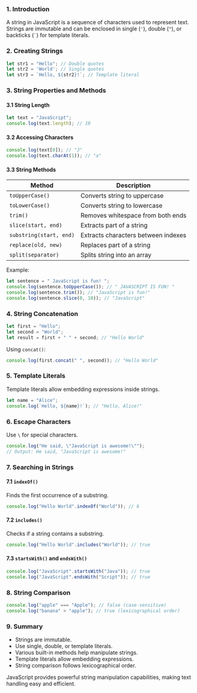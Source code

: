 ### 1. Introduction

A string in JavaScript is a sequence of characters used to represent text. Strings are immutable and can be enclosed in single (`'`), double (`"`), or backticks (`` ` ``) for template literals.

### 2. Creating Strings

```javascript
let str1 = "Hello"; // Double quotes
let str2 = 'World'; // Single quotes
let str3 = `Hello, ${str2}!`; // Template literal
```

### 3. String Properties and Methods

#### **3.1 String Length**

```javascript
let text = "JavaScript";
console.log(text.length); // 10
```

#### **3.2 Accessing Characters**

```javascript
console.log(text[0]); // "J"
console.log(text.charAt(1)); // "a"
```

#### **3.3 String Methods**

|Method|Description|
|---|---|
|`toUpperCase()`|Converts string to uppercase|
|`toLowerCase()`|Converts string to lowercase|
|`trim()`|Removes whitespace from both ends|
|`slice(start, end)`|Extracts part of a string|
|`substring(start, end)`|Extracts characters between indexes|
|`replace(old, new)`|Replaces part of a string|
|`split(separator)`|Splits string into an array|

Example:

```javascript
let sentence = " JavaScript is fun! ";
console.log(sentence.toUpperCase()); // " JAVASCRIPT IS FUN! "
console.log(sentence.trim()); // "JavaScript is fun!"
console.log(sentence.slice(0, 10)); // "JavaScript"
```

### 4. String Concatenation

```javascript
let first = "Hello";
let second = "World";
let result = first + " " + second; // "Hello World"
```

Using `concat()`:

```javascript
console.log(first.concat(" ", second)); // "Hello World"
```

### 5. Template Literals

Template literals allow embedding expressions inside strings.

```javascript
let name = "Alice";
console.log(`Hello, ${name}!`); // "Hello, Alice!"
```

### 6. Escape Characters

Use `\` for special characters.

```javascript
console.log("He said, \"JavaScript is awesome!\"");
// Output: He said, "JavaScript is awesome!"
```

### 7. Searching in Strings

#### **7.1 `indexOf()`**

Finds the first occurrence of a substring.

```javascript
console.log("Hello World".indexOf("World")); // 6
```

#### **7.2 `includes()`**

Checks if a string contains a substring.

```javascript
console.log("Hello World".includes("World")); // true
```

#### **7.3 `startsWith()` and `endsWith()`**

```javascript
console.log("JavaScript".startsWith("Java")); // true
console.log("JavaScript".endsWith("Script")); // true
```

### 8. String Comparison

```javascript
console.log("apple" === "Apple"); // false (case-sensitive)
console.log("banana" > "apple"); // true (lexicographical order)
```

### 9. Summary

- Strings are immutable.
- Use single, double, or template literals.
- Various built-in methods help manipulate strings.
- Template literals allow embedding expressions.
- String comparison follows lexicographical order.

JavaScript provides powerful string manipulation capabilities, making text handling easy and efficient.